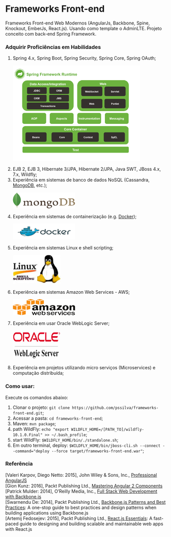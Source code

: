 Frameworks Front-end
==============================================================

Frameworks Front-end Web Modernos (AngularJs, Backbone, Spine, Knockout, EmberJs, React.js).
Usando como template o AdminLTE. Projeto conceito com back-end Spring Framework.

### Adquirir Proficiências em Habilidades

1. Spring 4.x, Spring Boot, Spring Security, Spring Core, Spring OAuth; <p><img src="https://github.com/pssilva/java-framework-spring/blob/master/doc-repo/spring-core-arquitetura.png" alt="Arquitetura do Spring Core 4.x" height="300" width="400"/></p>
2. EJB 2, EJB 3, Hibernate 3/JPA, Hibernate 2/JPA, Java SWT, JBoss 4.x, 7.x, Wildfly;
3. Experiência em sistemas de banco de dados NoSQL (Cassandra, [MongoDB](https://www.mongodb.com/), etc.); <p><img src="https://github.com/pssilva/java-framework-spring/blob/master/doc-repo/mongoDB.png" alt="Experiência em sistemas de banco de dados NoSQL" height="50" width="195"/></p>
4. Experiência em sistemas de containerização (e.g. [Docker](https://hub.docker.com/r/pss1suporte/paas-docker/)); <p><img src="https://github.com/pssilva/java-framework-spring/blob/master/doc-repo/docker.png" alt="Experiência em sistemas de containerização Docker" height="50" width="195"></p>
5. Experiência em sistemas Linux e shell scripting; <p><img src="https://github.com/pssilva/java-framework-spring/blob/master/doc-repo/shell-linux.jpeg" alt="Experiência em sistemas Linux e shell scripting" height="91" width="150"></p>
6. Experiência em sistemas Amazon Web Services - AWS; <p><img src="https://github.com/pssilva/java-framework-spring/blob/master/doc-repo/aws.png" alt="Experiência em sistemas Amazon Web Services - AWS" height="50" width="195"></p>
7. Experiência em usar Oracle WebLogic Server; <p><img src="https://github.com/pssilva/java-framework-spring/blob/master/doc-repo/ows.png" alt="Experiência em sistemas Linux e shell scripting" height="91" width="150"></p>
8. Experiência em projetos utilizando micro serviços (Microservices) e computação distribuída;

### Como usar:

Execute os comandos abaixo:

1. Clonar o projeto: `git clone https://github.com/pssilva/frameworks-front-end.git`;
2. Acessar a pasta: `cd frameworks-front-end`;
3. Maven: `mvn package`;
4. path WildFly: `echo "export WILDFLY_HOME=/[PATH_TO]/wildfly-10.1.0.Final" >> ~/.bash_profile`;
5. start WildFly: `$WILDFLY_HOME/bin/./standalone.sh`;
6. Em outro terminal, deploy: `$WILDFLY_HOME/bin/jboss-cli.sh --connect --command="deploy --force target/frameworks-front-end.war"`;


### Referência

\[Valeri Karpov, Diego Netto: 2015\], John Wiley & Sons, Inc., [Professional AngularJS](https://www.amazon.com.br/Professional-AngularJS-Valeri-Karpov-ebook/dp/B00WGANARC) <br />
\[Gion Kunz: 2016\], Packt Publishing Ltd., [Mastering Angular 2 Components](https://www.packtpub.com/web-development/mastering-angular-2-components) <br />
\[Patrick Mulder: 2014\], O’Reilly Media, Inc., [Full Stack Web Development with Backbone.js](https://www.amazon.com/Full-Stack-Web-Development-Backbone-js/dp/1449370985) <br />
\[Swarnendu De: 2014\], Packt Publishing Ltd., [Backbone.js Patterns and Best Practices](https://www.packtpub.com/application-development/backbonejs-patterns-and-best-practices): A one-stop guide to best practices and design patterns when building applications using Backbone.js <br />
\[Artemij Fedosejev: 2015\], Packt Publishing Ltd., [React.js Essentials](https://www.packtpub.com/web-development/reactjs-essentials): A fast-paced guide to designing and building scalable and maintainable web apps with React.js


